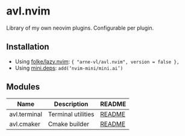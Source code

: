 # avl.nvim
Library of my own neovim plugins. Configurable per plugin.

## Installation
- Using [folke/lazy.nvim](https://github.com/folke/lazy.nvim):
    `{ "arne-vl/avl.nvim", version = false },`
- Using [mini.deps](https://github.com/nvim-mini/mini.nvim/blob/main/readmes/mini-deps.md):
    `add(‘nvim-mini/mini.ai’)`

## Modules
| Name         | Description        | README                          |
| ------------ | ------------------ | ------------------------------- |
| avl.terminal | Terminal utilities | [README](./readmes/terminal.md) |
| avl.cmaker   | Cmake builder      | [README](./readmes/cmaker.md)   |
